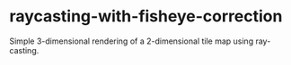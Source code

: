 # raycasting-with-fisheye-correction
Simple 3-dimensional rendering of a 2-dimensional tile map using ray-casting. 

